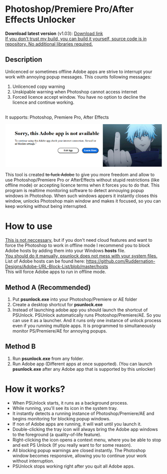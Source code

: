 # Photoshop/Premiere Pro/After Effects Unlocker
**Download latest version** (v1.03): [Download link](https://github.com/goshante/psunlock/releases/download/v1.03/psunlock.exe)
<br>
<ins>If you don't trust my build, you can build it yourself, source code is in repository. No additional libraries required.</ins>
## Description
Unlicenced or sometimes offline Adobe apps are strive to interrupt your work with annoying popup messages. This counts following messages:<br>
1. Unlicenced copy warning
2. Unskipable warning when Photoshop cannot access internet
3. Forced licence accept window. You have no option to decline the licence and continue working.
<br>
It supports: Photoshop, Premiere Pro, After Effects

![Example](ps_warning_example.png)

This tool is created ~~to fuck Adobe~~ to give you more freedom and allow to use Photoshop/Premiere Pro or AfterEffects without stupid restrictions (like offline mode) or accepting licence terms when it forces you to do that. This program is realtime monitoring software to detect annouying popup windows in Photoshop. When such windows appers it instantly closes this window, unlocks Photoshop main window and makes it focused, so you can keep working without being interrupted.
# How to use
<ins>This is not neccessary</ins>, but if you don't need cloud features and want to force the Photoshop to work in offline mode I recommend you to block Adobe hosts by adding them into your Windows **hosts** file. 
<br><ins>You should do it manually, psunlock does not mess with your system files.</ins> 
<br>List of Adobe hosts can be found here: https://github.com/Ruddernation-Designs/Adobe-URL-Block-List/blob/master/hosts
<br>This will force Adobe apps to run in offline mode.
## Method A (Recommended)
1. Put **psunlock.exe** into your Photoshop/Premiere or AE folder
2. Create a desktop shortcut for **psunlock.exe**
3. Instead of launching adobe app you should launch the shortcut of PSUnlock.
PSUnlock automatically runs Photoshop/Premiere/AE. So you can use it as a launcher.
And it runs only one instance of unlock process even if you running multiple apps. It is programmed to simultaneously monitor PS/Premiere/AE for annoying popups.

## Method B
1. Run **psunlock.exe** from any folder.
2. Run Adobe app (Different apps at once supported). (You can launch **psunlock.exe** after any Adobe app that is supported by this unlocker)

# How it works?
* When PSUnlock starts, it runs as a background process.
* While running, you'll see its icon in the system tray.
* It instantly detects a running instance of Photoshop/Premiere/AE and begins monitoring for blocking popup windows.
* If non of Adobe apps are running, it will wait until you launch it.
* Double-clicking the tray icon will always bring the Adobe app windows to the foreground (a quality-of-life feature).
* Right-clicking the icon opens a context menu, where you be able to stop and exit PS Unlock (If you really want to for some reason).
* All blocking popup warnings are closed instantly. The Photoshop window becomes responsive, allowing you to continue your work without interruption.
* PSUnlock stops working right after you quit all Adobe apps.